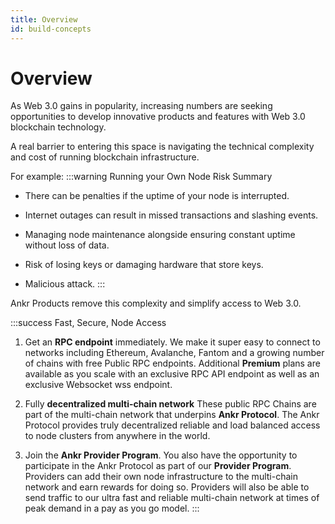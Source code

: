 ```yaml
---
title: Overview
id: build-concepts
---
```


# Overview

As Web 3.0 gains in popularity, increasing numbers are seeking opportunities to develop innovative products and features with Web 3.0 blockchain technology. 

A real barrier to entering this space is navigating the technical complexity and cost of running blockchain infrastructure. 

For example:
:::warning Running your Own Node Risk Summary

 - There can be penalties if the uptime of your node is interrupted.

 - Internet outages can result in missed transactions and slashing events.

- Managing node maintenance alongside ensuring constant uptime without loss of data. 

 - Risk of losing keys or damaging hardware that store keys.

 - Malicious attack. 
:::

Ankr Products remove this complexity and simplify access to Web 3.0.

:::success Fast, Secure, Node Access
1. Get an **RPC endpoint** immediately.
We make it super easy to connect to networks including Ethereum, Avalanche, Fantom and a growing number of chains with free Public RPC endpoints. Additional **Premium** plans are available as you scale with an exclusive RPC API endpoint as well as an exclusive Websocket wss endpoint. 

2. Fully **decentralized multi-chain network**
These public RPC Chains are part of the multi-chain network that underpins **Ankr Protocol**. The Ankr Protocol provides truly decentralized reliable and load balanced access to node clusters from anywhere in the world. 

3. Join the **Ankr Provider Program**.
You also have the opportunity to participate in the Ankr Protocol as part of our **Provider Program**. Providers can add their own node infrastructure to the multi-chain network and earn rewards for doing so. Providers will also be able to send traffic to our ultra fast and reliable multi-chain network at times of peak demand in a pay as you go model. 
:::
